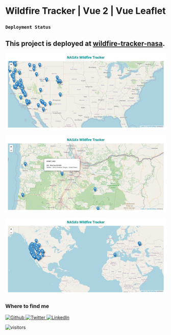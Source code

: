 # Wildfire Tracker | Vue 2 | Vue Leaflet

### `Deployment Status`

## This project is deployed at [wildfire-tracker-nasa](https://wildfire-tracker-nasa.netlify.app/).

![Screenshot](./src/assets/wildfire-tracker_1.jpg?raw=true 'Wildfire Tracker Demo 1')

![Screenshot](./src/assets/wildfire-tracker_2.jpg?raw=true 'Wildfire Tracker Demo 2')

![Screenshot](./src/assets/wildfire-tracker_3.jpg?raw=true 'Wildfire Tracker Demo 3')

<h3>Where to find me</h3>
<p>
<a href="https://github.com/bhandarisaurav" target="_blank">
<img alt="Github" src="https://img.shields.io/badge/GitHub-%2312100E.svg?&style=for-the-badge&logo=Github&logoColor=white" />
</a>

<a href="https://twitter.com/sauravbhandari_" target="_blank">
<img alt="Twitter" src="https://img.shields.io/badge/twitter-%231DA1F2.svg?&style=for-the-badge&logo=twitter&logoColor=white" />
</a>

<a href="https://www.linkedin.com/in/saurav-bhandari/" target="_blank">
<img alt="LinkedIn" src="https://img.shields.io/badge/linkedin-%230077B5.svg?&style=for-the-badge&logo=linkedin&logoColor=white" />
</a>

![visitors](https://api.visitorbadge.io/api/visitors?path=wildfire-tracker-nasa)

</p>
